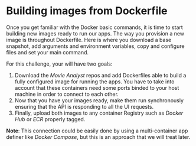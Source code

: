 # Building images from Dockerfile

Once you get familiar with the Docker basic commands, it is time to start building new images ready to run our apps. The way you provision a new image is throughout Dockerfile. Here is where you download a base snapshot, add arguments and environment variables, copy and configure files and set your main command. 

For this challenge, your will have two goals:

1. Download the *Movie Analyst* repos and add Dockerfiles able to build a fully configured image for running the apps. You have to take into account that these containers need some ports binded to your host machine in order to connect to each other.
2. Now that you have your images ready, make them run synchronously ensuring that the API is responding to all the UI requests.
3. Finally, upload both images to any container Registry such as *Docker Hub* or *ECR* properly tagged. 

**Note**: This connection could be easily done by using a multi-container app definer like *Docker Compose*, but this is an approach that we will treat later.